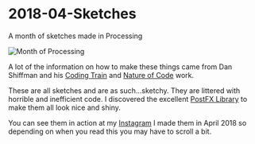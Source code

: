 # 2018-04-Sketches
A month of sketches made in Processing

![Month of Processing](gomako.github.com/2018-04-Sketches/screenshot.png "Month of Processing")

A lot of the information on how to make these things came from Dan Shiffman and his [Coding Train](https://www.youtube.com/channel/UCvjgXvBlbQiydffZU7m1_aw) and [Nature of Code](http://natureofcode.com/) work. 

These are all sketches and are as such...sketchy. They are littered with horrible and inefficient code. I discovered the excellent [PostFX Library](https://github.com/cansik/processing-postfx) to make them all look nice and shiny.

You can see them in action at my [Instagram](https://www.instagram.com/_gomako) I made them in April 2018 so depending on when you read this you may have to scroll a bit. 

